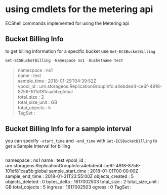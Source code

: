 # using cmdlets for the metering api

ECShell commands implemented for using the Metering api

## Bucket Billing Info 
to get billing information for a specific bucket use `Get-ECSBucketBilling`

```Powershell
Get-ECSBucketBilling -Namespace ns1 -Bucketname test
```

>namespace       : ns1  
>name            : test  
>sample_time     : 2018-01-29T04:39:52Z  
>vpool_id        : urn:storageos:ReplicationGroupInfo:a4ebded4-ce6f-4918-8756-101df81caa5b:global  
>total_size      : 2  
>total_size_unit : GB  
>total_objects   : 5  
>TagSet          :  

## Bucket Billing Info for a sample interval

you can specify `-start_time` and `-end_time` with `Get-ECSBucketBilling` to get a Sample Interval for billing 


```Powershell Get-ECSBucketBilling -Namespace ns1 -Bucketname test -start_time 2018-01-01T00:00 -end_time 2018-01-31T23:55
```

>>>
namespace         : ns1
name              : test
vpool_id          : urn:storageos:ReplicationGroupInfo:a4ebded4-ce6f-4918-8756-101df81caa5b:global
sample_start_time : 2018-01-01T00:00:00Z
sample_end_time   : 2018-01-31T23:55:00Z
objects_created   : 5
objects_deleted   : 0
bytes_delta       : 1617002503
total_size        : 2
total_size_unit   : GB
total_objects     : 5
ingress           : 1617002503
egress            : 0
TagSet            :
>>>